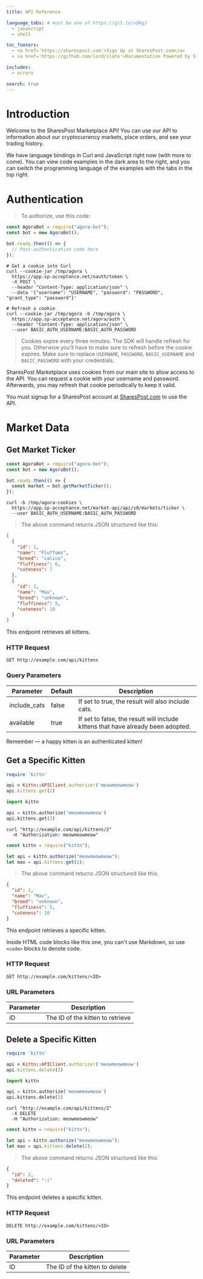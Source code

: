 ```yaml
---
title: API Reference

language_tabs: # must be one of https://git.io/vQNgJ
  - javascript
  - shell

toc_footers:
  - <a href='https://sharespost.com'>Sign Up at SharesPost.com</a>
  - <a href='https://github.com/lord/slate'>Documentation Powered by Slate</a>

includes:
  - errors

search: true
---
```


# Introduction

Welcome to the SharesPost Marketplace API! You can use our API to information about our cryptocurrency markets, place orders, and see your trading history.

We have language bindings in Curl and JavaScript right now (with more to come). You can view code examples in the dark area to the right, and you can switch the programming language of the examples with the tabs in the top right.

# Authentication

> To authorize, use this code:

```javascript
const AgoraBot = require("agora-bot");
const bot = new AgoraBot();

bot.ready.then(() => {
  // Post-authentication code here
});
```

```shell
# Get a cookie into Curl
curl --cookie-jar /tmp/agora \
  https://app.sp-acceptance.net/oauth/token \
  -X POST \
  --header "Content-Type: application/json" \
  --data '{"username": "USERNAME", "password": "PASSWORD", "grant_type": "password"}'

# Refresh a cookie
curl --cookie-jar /tmp/agora -b /tmp/agora \
  https://app.sp-acceptance.net/agora/auth \
  --header "Content-Type: application/json" \
  --user BASIC_AUTH_USERNAME:BASIC_AUTH_PASSWORD
```

> Cookies expire every three minutes. The SDK will handle refresh for you. Otherwise you'll have to make sure to refresh before the cookie expires.
> Make sure to replace `USERNAME`, `PASSWORD`, `BASIC_USERNAME` and `BASIC_PASSWORD` with your credentials.

SharesPost Marketplace uses cookies from our main site to allow access to the API. You can request a cookie with your username and password. Afterwards, you may refresh that cookie periodically to keep it valid.

<aside class="notice">
You must signup for a SharesPost account at <a href="https://app.sharespost.com/signup">SharesPost.com</a> to use the API.
</aside>

# Market Data

## Get Market Ticker

```javascript
const AgoraBot = require("agora-bot");
const bot = new AgoraBot();

bot.ready.then(() => {
  const market = bot.getMarketTicker();
});
```

```shell
curl -b /tmp/agora-cookies \
  https://app.sp-acceptance.net/market-api/api/v0/markets/ticker \
  --user BASIC_AUTH_USERNAME:BASIC_AUTH_PASSWORD
```

> The above command returns JSON structured like this:

```json
[
  {
    "id": 1,
    "name": "Fluffums",
    "breed": "calico",
    "fluffiness": 6,
    "cuteness": 7
  },
  {
    "id": 2,
    "name": "Max",
    "breed": "unknown",
    "fluffiness": 5,
    "cuteness": 10
  }
]
```

This endpoint retrieves all kittens.

### HTTP Request

`GET http://example.com/api/kittens`

### Query Parameters

| Parameter    | Default | Description                                                                      |
| ------------ | ------- | -------------------------------------------------------------------------------- |
| include_cats | false   | If set to true, the result will also include cats.                               |
| available    | true    | If set to false, the result will include kittens that have already been adopted. |

<aside class="success">
Remember — a happy kitten is an authenticated kitten!
</aside>

## Get a Specific Kitten

```ruby
require 'kittn'

api = Kittn::APIClient.authorize!('meowmeowmeow')
api.kittens.get(2)
```

```python
import kittn

api = kittn.authorize('meowmeowmeow')
api.kittens.get(2)
```

```shell
curl "http://example.com/api/kittens/2"
  -H "Authorization: meowmeowmeow"
```

```javascript
const kittn = require("kittn");

let api = kittn.authorize("meowmeowmeow");
let max = api.kittens.get(2);
```

> The above command returns JSON structured like this:

```json
{
  "id": 2,
  "name": "Max",
  "breed": "unknown",
  "fluffiness": 5,
  "cuteness": 10
}
```

This endpoint retrieves a specific kitten.

<aside class="warning">Inside HTML code blocks like this one, you can't use Markdown, so use <code>&lt;code&gt;</code> blocks to denote code.</aside>

### HTTP Request

`GET http://example.com/kittens/<ID>`

### URL Parameters

| Parameter | Description                      |
| --------- | -------------------------------- |
| ID        | The ID of the kitten to retrieve |

## Delete a Specific Kitten

```ruby
require 'kittn'

api = Kittn::APIClient.authorize!('meowmeowmeow')
api.kittens.delete(2)
```

```python
import kittn

api = kittn.authorize('meowmeowmeow')
api.kittens.delete(2)
```

```shell
curl "http://example.com/api/kittens/2"
  -X DELETE
  -H "Authorization: meowmeowmeow"
```

```javascript
const kittn = require("kittn");

let api = kittn.authorize("meowmeowmeow");
let max = api.kittens.delete(2);
```

> The above command returns JSON structured like this:

```json
{
  "id": 2,
  "deleted": ":("
}
```

This endpoint deletes a specific kitten.

### HTTP Request

`DELETE http://example.com/kittens/<ID>`

### URL Parameters

| Parameter | Description                    |
| --------- | ------------------------------ |
| ID        | The ID of the kitten to delete |
